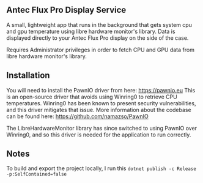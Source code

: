 ## Antec Flux Pro Display Service
A small, lightweight app that runs in the background that gets system cpu and gpu temperature using libre hardware monitor's library. Data is displayed directly to your Antec Flux Pro display on the side of the case. 

Requires Administrator privileges in order to fetch CPU and GPU data from libre hardware monitor's library.

## Installation
You will need to install the PawnIO driver from here: https://pawnio.eu
This is an open-source driver that avoids using Winring0 to retrieve CPU temperatures. Winring0 has been known to present security vulnerabilities, and this driver mitigates that issue.
More information about the codebase can be found here: https://github.com/namazso/PawnIO

The LibreHardwareMonitor library has since switched to using PawnIO over Winring0, and so this driver is needed for the application to run correctly.


## Notes
To build and export the project locally, I run this
`dotnet publish -c Release -p:SelfContained=false`
